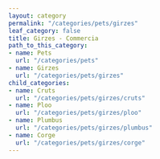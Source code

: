 ```yaml
---
layout: category
permalink: "/categories/pets/girzes"
leaf_category: false
title: Girzes - Commercia
path_to_this_category:
- name: Pets
  url: "/categories/pets"
- name: Girzes
  url: "/categories/pets/girzes"
child_categories:
- name: Cruts
  url: "/categories/pets/girzes/cruts"
- name: Ploo
  url: "/categories/pets/girzes/ploo"
- name: Plumbus
  url: "/categories/pets/girzes/plumbus"
- name: Corge
  url: "/categories/pets/girzes/corge"
---
```

